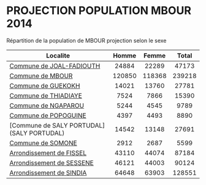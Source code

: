 # PROJECTION POPULATION MBOUR 2014
	
Répartition de la population de MBOUR projection selon le sexe
	
| Localite  | Homme | Femme | Total |
| --------- |:-----:|:-----:|:-----:|
| [Commune de JOAL-FADIOUTH](JOAL-FADIOUTH) | 24884 | 22289 | 47173 |
| [Commune de MBOUR](MBOUR) | 120850 | 118368 | 239218 |
| [Commune de GUEKOKH](GUEKOKH) | 14021 | 13760 | 27781 |
| [Commune de THIADIAYE](THIADIAYE) | 7524 | 7866 | 15390 |
| [Commune de NGAPAROU](NGAPAROU) | 5244 | 4545 | 9789 |
| [Commune de POPOGUINE](POPOGUINE) | 4397 | 4493 | 8890 |
| [Commune de SALY PORTUDAL](SALY PORTUDAL) | 14542 | 13148 | 27691 |
| [Commune de SOMONE](SOMONE) | 2912 | 2687 | 5599 |
| [Arrondissement de FISSEL](FISSEL) | 43110 | 44074 | 87184 |
| [Arrondissement de SESSENE](SESSENE) | 46121 | 44003 | 90124 |
| [Arrondissement de SINDIA](SINDIA) | 64648 | 63903 | 128551 |
